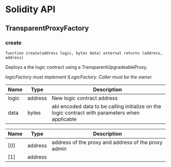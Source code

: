 # Solidity API

## TransparentProxyFactory

### create

```solidity
function create(address logic, bytes data) external returns (address, address)
```

Deploys a the logic contract using a TransparentUpgradeableProxy.

_logicFactory must implement ILogicFactory.
     Caller must be the owner._

| Name | Type | Description |
| ---- | ---- | ----------- |
| logic | address | New logic contract address |
| data | bytes | abi encoded data to be calling initialize on the logic contract with parameters when applicable |

| Name | Type | Description |
| ---- | ---- | ----------- |
| [0] | address | address of the proxy and address of the proxy admin |
| [1] | address |  |

